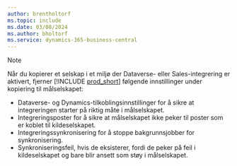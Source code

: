 ```yaml
---
author: brentholtorf
ms.topic: include
ms.date: 03/08/2024
ms.author: bholtorf
ms.service: dynamics-365-business-central
---
```


> [!NOTE]
> Når du kopierer et selskap i et miljø der Dataverse- eller Sales-integrering er aktivert, fjerner [!INCLUDE [prod_short](prod_short.md)] følgende innstillinger under kopiering til målselskapet:
>
> * Dataverse- og Dynamics-tilkoblingsinnstillinger for å sikre at integreringen starter på riktig måte i målselskapet.
> * Integreringsposter for å sikre at målselskapet ikke peker til poster som er koblet til kildeselskapet.
> * Integreringssynkronisering for å stoppe bakgrunnsjobber for synkronisering.
> * Synkroniseringsfeil, hvis de eksisterer, fordi de peker på feil i kildeselskapet og bare blir ansett som støy i målselskapet.